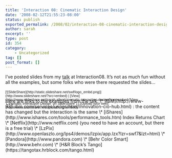 ```yaml
---
title: 'Interaction 08: Cinematic Interaction Design'
date: '2008-02-12T21:55:23-08:00'
status: publish
exported_permalink: /2008/02/interaction-08-cinematic-interaction-design
author: sarah
excerpt: ''
type: post
id: 354
category:
    - Uncategorized
tag: []
post_format: []
---
```

I’ve posted slides from my [talk](http://interaction08.ixda.org/Sarah_Allen.php) at Interaction08. It’s not as much fun without all the examples, but some folks who were there requested the slides…

<div id="__ss_263898" style="width:425px;text-align:left"><div style="font-size:11px;font-family:tahoma,arial;height:26px;padding-top:2px">[![SlideShare](http://static.slideshare.net/swf/logo_embd.png)](http://www.slideshare.net/?src=embed) | [View](http://www.slideshare.net/sarah.allen/cinematic-interaction-design?src=embed "View 'Cinematic Interaction Design' on SlideShare") | [Upload your own](http://www.slideshare.net/upload?src=embed)</div></div>Here are links to the examples from the talk:  
\* [IBM](http://www-935.ibm.com/services/us/igs/html/innovation-cio-hub.html) : the content has changed but the interaction is the same  
\* [iShares](http://www.ishares.com/tools/performance_tools.htm) Index Returns Chart  
\* [Netflix](http://www.netflix.com) (you need to have an account, but there is a free trial)  
\* [LzPix](http://www.openlaszlo.org/lps4/demos/lzpix/app.lzx?lzr=swf7&lzt=html)  
\* [Pandora](http://www.pandora.com)  
\* [Behr Color Smart](http://www.behr.com)  
\* [H&amp;R Block’s Tango](https://tangotax.hrblock.com/tango.html)